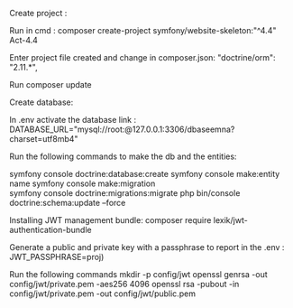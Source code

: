 Create project :

Run in cmd : composer create-project symfony/website-skeleton:"^4.4"  Act-4.4

Enter project file created and change in composer.json:  "doctrine/orm": "2.11.*",

Run composer update

Create database:

In .env activate the database link : DATABASE_URL="mysql://root:@127.0.0.1:3306/dbaseemna?charset=utf8mb4"

Run the following commands to make the db and the entities: 

symfony console doctrine:database:create
symfony console make:entity name
symfony console make:migration  
symfony console doctrine:migrations:migrate 
php bin/console doctrine:schema:update –force

Installing JWT management bundle:
composer require lexik/jwt-authentication-bundle

Generate a public and private key with a passphrase to report in the .env : JWT_PASSPHRASE=proj)

Run the following commands
mkdir -p config/jwt
openssl genrsa -out config/jwt/private.pem -aes256 4096 
openssl rsa -pubout -in config/jwt/private.pem -out config/jwt/public.pem
